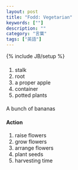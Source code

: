 ```yaml
---
layout: post
title: "Fodd: Vegetarian"
keywords: [""]
description: ""
category: "言葉"
tags: ["英語"]
---
```

{% include JB/setup %}

#### 
1. stalk
2. root
3. a proper apple
4. container
5. potted plants

####
A bunch of bananas



#### Action
1. raise flowers
2. grow flowers
3. arrange flowers
4. plant seeds
5. harvesting time

